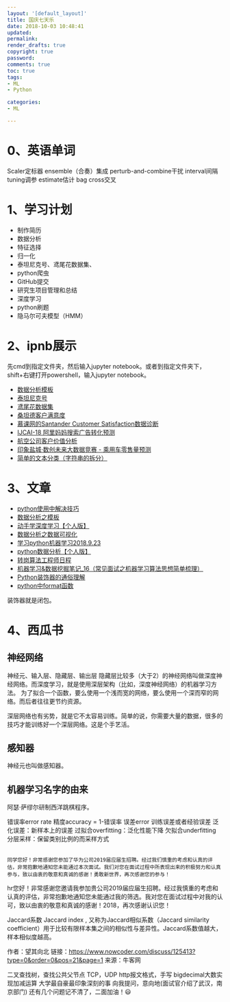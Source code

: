 ```yaml
---
layout: '[default_layout]'   
title: 国庆七天乐
date: 2018-10-03 10:48:41  
updated: 
permalink: 
render_drafts: true
copyright: true
password: 
comments: true
toc: true                  
tags:                        
- ML
- Python

categories:                  
- ML

---
```

# 0、英语单词
Scaler定标器
ensemble（合奏）集成
perturb-and-combine干扰
interval间隔
tuning调参
estimate估计
bag
cross交叉

<!--more-->
# 1、学习计划
- 制作简历
- 数据分析
- 特征选择
- 归一化
- 泰坦尼克号、鸢尾花数据集、
- python爬虫
- GitHub提交
- 研究生项目管理和总结
- 深度学习
- python刷题
- 隐马尔可夫模型（HMM）

# 2、ipnb展示
先cmd到指定文件夹，然后输入jupyter notebook。或者到指定文件夹下，shift+右键打开powershell，输入jupyter notebook。
- [数据分析模板](http://nbviewer.jupyter.org/github/HanKin2015/Machine_to_DeepingLearning/blob/master/Ipynb/模板/数据分析模板%5B泰坦尼克号%5D.ipynb)
- [泰坦尼克号](http://nbviewer.jupyter.org/github/HanKin2015/Machine_to_DeepingLearning/blob/master/Competition/LintCode/泰坦尼克号/泰坦尼克号.ipynb)
- [鸢尾花数据集](http://nbviewer.jupyter.org/github/HanKin2015/Machine_to_DeepingLearning/blob/master/Ipynb/iris%E6%95%B0%E6%8D%AE%E5%88%86%E6%9E%90.ipynb)
- [桑坦德客户满意度](http://nbviewer.jupyter.org/github/HanKin2015/Machine_to_DeepingLearning/blob/master/Competition/Santander%20Customer%20Satisfaction/桑坦德客户满意度.ipynb)
- [慕课网的Santander Customer Satisfaction数据诊断](http://nbviewer.jupyter.org/github/HanKin2015/Machine_to_DeepingLearning/blob/master/Competition/Santander%20Customer%20Satisfaction/SantanderCustomerSatisfaction数据诊断.ipynb)
- [IJCAI-18 阿里妈妈搜索广告转化预测]()
- [航空公司客户价值分析](http://nbviewer.jupyter.org/github/HanKin2015/Machine_to_DeepingLearning/blob/master/Ipynb/航空公司用户价值分析/航空公司客户价值分析.ipynb)
- [印象盐城·数创未来大数据竞赛 - 乘用车零售量预测]()
- [简单的文本分类（字符串的拆分）](http://nbviewer.jupyter.org/github/HanKin2015/Machine_to_DeepingLearning/blob/master/Ipynb/简单的文本特征分类/简单的文本特征分类.ipynb)

# 3、文章
- [python使用中解决技巧](https://hankin2015.github.io/2018/09/29/20180821MyPython/)
- [数据分析之模板](https://hankin2015.github.io/2018/09/29/20180929DA-template/)
- [动手学深度学习【个人版】](https://hankin2015.github.io/2018/09/25/20180925MXNet/)
- [数据分析之数据可视化](https://hankin2015.github.io/2018/09/29/20180929DA-Vasulize/)
- [学习python机器学习2018.9.23](https://hankin2015.github.io/2018/09/23/20180923/)
- [python数据分析【个人版】](https://hankin2015.github.io/2018/09/23/20180923DA/)
- [转岗算法工程师日程](https://hankin2015.github.io/2013/01/04/20130104ILoveML/)
- [机器学习&数据挖掘笔记_16（常见面试之机器学习算法思想简单梳理）](https://www.cnblogs.com/tornadomeet/p/3395593.html)
- [Python装饰器的通俗理解](http://lib.csdn.net/article/python/62942)
- [python中format函数]()

装饰器就是闭包。


# 4、西瓜书
## 神经网络
神经元、输入层、隐藏层、输出层
隐藏层比较多（大于2）的神经网络叫做深度神经网络。而深度学习，就是使用深层架构（比如，深度神经网络）的机器学习方法。
为了拟合一个函数，要么使用一个浅而宽的网络，要么使用一个深而窄的网络。而后者往往更节约资源。

深层网络也有劣势，就是它不太容易训练。简单的说，你需要大量的数据，很多的技巧才能训练好一个深层网络。这是个手艺活。

## 感知器
神经元也叫做感知器。


## 机器学习名字的由来
阿瑟·萨缪尔研制西洋跳棋程序。

错误率error rate
精度accuracy = 1-错误率
误差error
训练误差或者经验误差
泛化误差：新样本上的误差
过拟合overfitting：泛化性能下降
欠拟合underfitting
分层采样：保留类别比例的而采样方式

## 
```
同学您好！非常感谢您参加了华为公司2019届应届生招聘。经过我们慎重的考虑和认真的评估，非常抱歉地通知您未能通过本次面试。我们对您在面试过程中所表现出来的积极努力和认真参与，致以由衷的敬意和真诚的感谢！勇敢新世界，再次感谢您的参与！
````

hr您好！非常感谢您邀请我参加贵公司2019届应届生招聘。经过我慎重的考虑和认真的评估，非常抱歉地通知您未能通过我的筛选。我对您在面试过程中对我的认可，致以由衷的敬意和真诚的感谢！2018，再次感谢认识您！


Jaccard系数
Jaccard index , 又称为Jaccard相似系数（Jaccard similarity coefficient）用于比较有限样本集之间的相似性与差异性。Jaccard系数值越大，样本相似度越高。

作者：望其向北
链接：https://www.nowcoder.com/discuss/125413?type=0&order=0&pos=21&page=1
来源：牛客网

二叉查找树，查找公共父节点
TCP，UDP
http报文格式，手写
bigdecimal大数实现加减运算
大学最自豪最印象深刻的事
向我提问，意向地(面试官介绍了武汉，南京部门)
还有几个问题记不清了，二面加油！😃